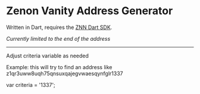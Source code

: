 # Zenon Vanity Address Generator

Written in Dart, requires the [ZNN Dart SDK](https://github.com/zenon-network/znn_sdk_dart).

_Currently limited to the end of the address_

---

Adjust criteria variable as needed

Example: this will try to find an address like z1qr3uww8uqh75qnsuxqajegvwaesqynfglr1337

var criteria = '1337';
